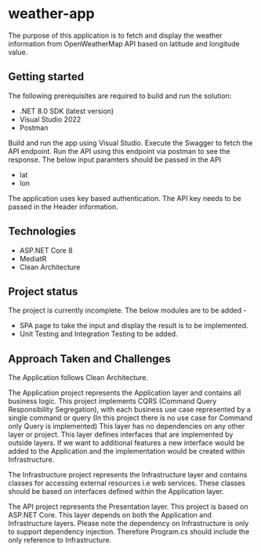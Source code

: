 # weather-app

The purpose of this application is to fetch and display the weather information from OpenWeatherMap API based on latitude and longitude value.

## Getting started

The following prerequisites are required to build and run the solution:

* .NET 8.0 SDK (latest version)
* Visual Studio 2022
* Postman

Build and run the app using Visual Studio. Execute the Swagger to fetch the API endpoint.
Run the API using this endpoint via postman to see the response.
The below input paramters should be passed in the API 
* lat
* lon

The application uses key based authentication. The API key needs to be passed in the Header information.

## Technologies
* ASP.NET Core 8
* MediatR
* Clean Architecture

## Project status
The project is currently incomplete. The below modules are to be added -
* SPA page to take the input and display the result is to be implemented. 
* Unit Testing and Integration Testing to be added.


## Approach Taken and Challenges

The Application follows Clean Architecture.

The Application project represents the Application layer and contains all business logic. 
This project implements CQRS (Command Query Responsibility Segregation), with each business use case represented by a single command or query (In this project there is no use case for Command only Query is implemented)
This layer has no dependencies on any other layer or project. This layer defines interfaces that are implemented by outside layers. 
If we want to additional features a new interface would be added to the Application and the implementation would be created within Infrastructure.

The Infrastructure project represents the Infrastructure layer and contains classes for accessing external resources i.e web services. 
These classes should be based on interfaces defined within the Application layer.

The API project represents the Presentation layer. This project is based on  ASP.NET Core. This layer depends on both the Application and Infrastructure layers. Please note the dependency on Infrastructure is only to support dependency injection. Therefore Program.cs should include the only reference to Infrastructure.